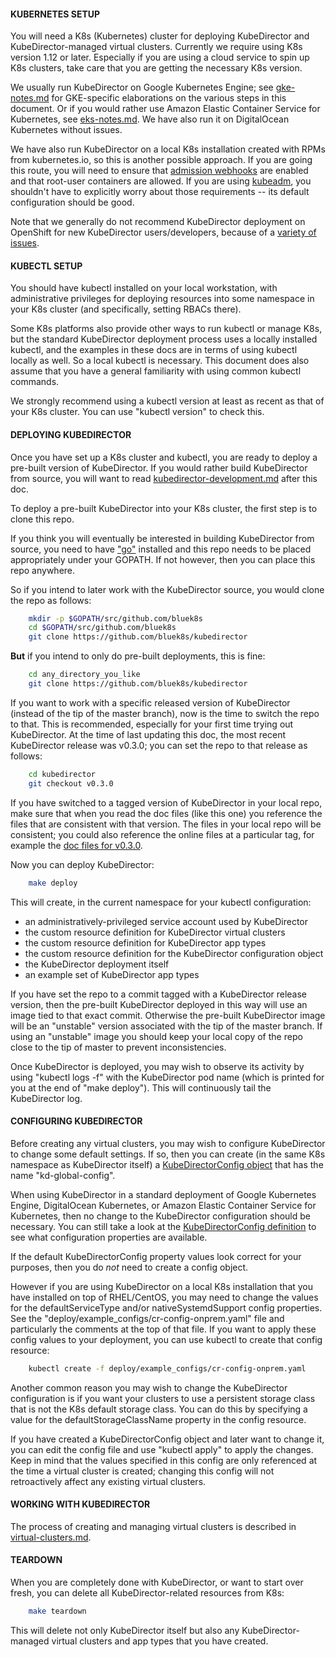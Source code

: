 #### KUBERNETES SETUP

You will need a K8s (Kubernetes) cluster for deploying KubeDirector and KubeDirector-managed virtual clusters. Currently we require using K8s version 1.12 or later. Especially if you are using a cloud service to spin up K8s clusters, take care that you are getting the necessary K8s version.

We usually run KubeDirector on Google Kubernetes Engine; see [gke-notes.md](gke-notes.md) for GKE-specific elaborations on the various steps in this document. Or if you would rather use Amazon Elastic Container Service for Kubernetes, see [eks-notes.md](eks-notes.md). We have also run it on DigitalOcean Kubernetes without issues.

We have also run KubeDirector on a local K8s installation created with RPMs from kubernetes.io, so this is another possible approach. If you are going this route, you will need to ensure that [admission webhooks](https://kubernetes.io/docs/reference/access-authn-authz/extensible-admission-controllers/#prerequisites) are enabled and that root-user containers are allowed. If you are using [kubeadm](https://kubernetes.io/docs/reference/setup-tools/kubeadm/kubeadm/), you shouldn't have to explicitly worry about those requirements -- its default configuration should be good.

Note that we generally do not recommend KubeDirector deployment on OpenShift for new KubeDirector users/developers, because of a [variety of issues](https://github.com/bluek8s/kubedirector/issues/1).

#### KUBECTL SETUP

You should have kubectl installed on your local workstation, with administrative privileges for deploying resources into some namespace in your K8s cluster (and specifically, setting RBACs there).

Some K8s platforms also provide other ways to run kubectl or manage K8s, but the standard KubeDirector deployment process uses a locally installed kubectl, and the examples in these docs are in terms of using kubectl locally as well. So a local kubectl is necessary. This document does also assume that you have a general familiarity with using common kubectl commands.

We strongly recommend using a kubectl version at least as recent as that of your K8s cluster. You can use "kubectl version" to check this.

#### DEPLOYING KUBEDIRECTOR

Once you have set up a K8s cluster and kubectl, you are ready to deploy a pre-built version of KubeDirector. If you would rather build KubeDirector from source, you will want to read [kubedirector-development.md](kubedirector-development.md) after this doc.

To deploy a pre-built KubeDirector into your K8s cluster, the first step is to clone this repo.

If you think you will eventually be interested in building KubeDirector from source, you need to have ["go"](https://golang.org/) installed and this repo needs to be placed appropriately under your GOPATH. If not however, then you can place this repo anywhere.

So if you intend to later work with the KubeDirector source, you would clone the repo as follows:
```bash
    mkdir -p $GOPATH/src/github.com/bluek8s
    cd $GOPATH/src/github.com/bluek8s
    git clone https://github.com/bluek8s/kubedirector
```
**But** if you intend to only do pre-built deployments, this is fine:
```bash
    cd any_directory_you_like
    git clone https://github.com/bluek8s/kubedirector
```

If you want to work with a specific released version of KubeDirector (instead of the tip of the master branch), now is the time to switch the repo to that. This is recommended, especially for your first time trying out KubeDirector. At the time of last updating this doc, the most recent KubeDirector release was v0.3.0; you can set the repo to that release as follows:
```bash
    cd kubedirector
    git checkout v0.3.0
```

If you have switched to a tagged version of KubeDirector in your local repo, make sure that when you read the doc files (like this one) you reference the files that are consistent with that version. The files in your local repo will be consistent; you could also reference the online files at a particular tag, for example the [doc files for v0.3.0](https://github.com/bluek8s/kubedirector/tree/v0.3.0/doc).

Now you can deploy KubeDirector:
```bash
    make deploy
```

This will create, in the current namespace for your kubectl configuration:
* an administratively-privileged service account used by KubeDirector
* the custom resource definition for KubeDirector virtual clusters
* the custom resource definition for KubeDirector app types
* the custom resource definition for the KubeDirector configuration object
* the KubeDirector deployment itself
* an example set of KubeDirector app types

If you have set the repo to a commit tagged with a KubeDirector release version, then the pre-built KubeDirector deployed in this way will use an image tied to that exact commit. Otherwise the pre-built KubeDirector image will be an "unstable" version associated with the tip of the master branch. If using an "unstable" image you should keep your local copy of the repo close to the tip of master to prevent inconsistencies.

Once KubeDirector is deployed, you may wish to observe its activity by using "kubectl logs -f" with the KubeDirector pod name (which is printed for you at the end of "make deploy"). This will continuously tail the KubeDirector log.

#### CONFIGURING KUBEDIRECTOR

Before creating any virtual clusters, you may wish to configure KubeDirector to change some default settings. If so, then you can create (in the same K8s namespace as KubeDirector itself) a [KubeDirectorConfig object](https://github.com/bluek8s/kubedirector/wiki/Type-Definitions-for-KubeDirectorConfig) that has the name "kd-global-config".

When using KubeDirector in a standard deployment of Google Kubernetes Engine, DigitalOcean Kubernetes, or Amazon Elastic Container Service for Kubernetes, then no change to the KubeDirector configuration should be necessary. You can still take a look at the [KubeDirectorConfig definition](https://github.com/bluek8s/kubedirector/wiki/Type-Definitions-for-KubeDirectorConfig) to see what configuration properties are available.

If the default KubeDirectorConfig property values look correct for your purposes, then you do *not* need to create a config object.

However if you are using KubeDirector on a local K8s installation that you have installed on top of RHEL/CentOS, you may need to change the values for the defaultServiceType and/or nativeSystemdSupport config properties. See the "deploy/example_configs/cr-config-onprem.yaml" file and particularly the comments at the top of that file. If you want to apply these config values to your deployment, you can use kubectl to create that config resource:
```bash
    kubectl create -f deploy/example_configs/cr-config-onprem.yaml
```

Another common reason you may wish to change the KubeDirector configuration is if you want your clusters to use a persistent storage class that is not the K8s default storage class. You can do this by specifying a value for the defaultStorageClassName property in the config resource.

If you have created a KubeDirectorConfig object and later want to change it, you can edit the config file and use "kubectl apply" to apply the changes. Keep in mind that the values specified in this config are only referenced at the time a virtual cluster is created; changing this config will not retroactively affect any existing virtual clusters.

#### WORKING WITH KUBEDIRECTOR

The process of creating and managing virtual clusters is described in [virtual-clusters.md](virtual-clusters.md).

#### TEARDOWN

When you are completely done with KubeDirector, or want to start over fresh, you can delete all KubeDirector-related resources from K8s:
```bash
    make teardown
```

This will delete not only KubeDirector itself but also any KubeDirector-managed virtual clusters and app types that you have created.
